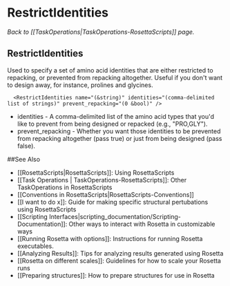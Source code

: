 # RestrictIdentities
*Back to [[TaskOperations|TaskOperations-RosettaScripts]] page.*
## RestrictIdentities

Used to specify a set of amino acid identities that are either restricted to repacking, or prevented from repacking altogether. Useful if you don't want to design away, for instance, prolines and glycines.

      <RestrictIdentities name="(&string)" identities="(comma-delimited list of strings)" prevent_repacking="(0 &bool)" />

-   identities - A comma-delimited list of the amino acid types that you'd like to prevent from being designed or repacked (e.g., "PRO,GLY").
-   prevent\_repacking - Whether you want those identities to be prevented from repacking altogether (pass true) or just from being designed (pass false).

##See Also

* [[RosettaScripts|RosettaScripts]]: Using RosettaScripts
* [[Task Operations | TaskOperations-RosettaScripts]]: Other TaskOperations in RosettaScripts
* [[Conventions in RosettaScripts|RosettaScripts-Conventions]]
* [[I want to do x]]: Guide for making specific structural pertubations using RosettaScripts
* [[Scripting Interfaces|scripting_documentation/Scripting-Documentation]]: Other ways to interact with Rosetta in customizable ways
* [[Running Rosetta with options]]: Instructions for running Rosetta executables.
* [[Analyzing Results]]: Tips for analyzing results generated using Rosetta
* [[Rosetta on different scales]]: Guidelines for how to scale your Rosetta runs
* [[Preparing structures]]: How to prepare structures for use in Rosetta
